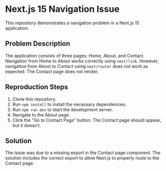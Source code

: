 # Next.js 15 Navigation Issue

This repository demonstrates a navigation problem in a Next.js 15 application.

## Problem Description

The application consists of three pages: Home, About, and Contact. Navigation from Home to About works correctly using `next/link`. However, navigation from About to Contact using `next/router` does not work as expected.  The Contact page does not render.

## Reproduction Steps

1. Clone this repository.
2. Run `npm install` to install the necessary dependencies.
3. Run `npm run dev` to start the development server.
4. Navigate to the About page.
5. Click the "Go to Contact Page" button. The Contact page should appear, but it doesn't.

## Solution

The issue was due to a missing export in the Contact page component.  The solution includes the correct export to allow Next.js to properly route to the Contact page.
